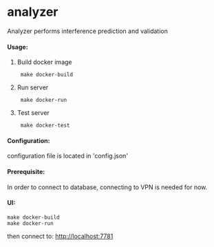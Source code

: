 # analyzer
Analyzer performs interference prediction and validation

#### Usage:
	
1. Build docker image

 		make docker-build
 	
2. Run server

		make docker-run
		
3. Test server 

		make docker-test
		
#### Configuration:
configuration file is located in 'config.json'

	
#### Prerequisite:
In order to connect to database, connecting to VPN is needed for now.

#### UI:
	
	make docker-build
	make docker-run
then connect to: [http://localhost:7781](http://localhost:7781)